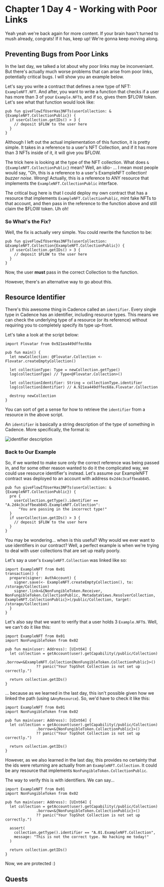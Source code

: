 # Chapter 1 Day 4 - Working with Poor Links

Yeah yeah we're back again for more content. If your brain hasn't turned to mush already, congrats! If it has, keep up! We're gonna keep moving along.

## Preventing Bugs from Poor Links

In the last day, we talked a lot about why poor links may be inconveniant. But there's actually much worse problems that can arise from poor links, potentially critical bugs. I will show you an example below.

Let's say you write a contract that defines a new type of NFT: `ExampleNFT.NFT`. And after, you want to write a function that checks if a user has more than 3 of your `Example.NFT`s, and if so, gives them $FLOW token. Let's see what that function would look like:

```cadence
pub fun giveFlowIfUserHas3NFTs(userCollection: &{ExampleNFT.CollectionPublic}) {
  if userCollection.getIDs() > 3 {
    // deposit $FLOW to the user here
  }
}
```

Although I left out the actual implementation of this function, it is pretty simple. It takes in a reference to a user's NFT Collection, and if it has more than 3 NFTs inside of it, it will give you $FLOW. 

The trick here is looking at the type of the NFT collection. What does `&{ExampleNFT.CollectionPublic}` mean? Well, an idio- ... I mean most people would say, "Oh, this is a reference to a user's ExampleNFT collection! *buzzer noise*. Wrong! Actually, this is a reference to ANY resource that implements the `ExampleNFT.CollectionPublic` interface.

The critical bug here is that I could deploy my own contract that has a resource that implements `ExampleNFT.CollectionPublic`, mint fake NFTs to that account, and then pass in the reference to the function above and still claim the $FLOW token. Uh oh!

### So What's the Fix?

Well, the fix is actually very simple. You could rewrite the function to be:

```cadence
pub fun giveFlowIfUserHas3NFTs(userCollection: &ExampleNFT.Collection{ExampleNFT.CollectionPublic}) {
  if userCollection.getIDs() > 3 {
    // deposit $FLOW to the user here
  }
}
```

Now, the user **must** pass in the correct Collection to the function.

However, there's an alternative way to go about this.

## Resource Identifier

There's this awesome thing in Cadence called an `identifier`. Every single type in Cadence has an identifier, including resource types. This means we can check the underlying type of a resource (or its reference) without requiring you to completely specify its type up-front.

Let's take a look at the script below:

```cadence
import Flovatar from 0x921ea449dffec68a

pub fun main() {
  let newCollection: @Flovatar.Collection <- Flovatar.createEmptyCollection()

  let collectionType: Type = newCollection.getType()
  log(collectionType) // Type<@Flovatar.Collection>()

  let collectionIdentifier: String = collectionType.identifier
  log(collectionIdentifier) // A.921ea449dffec68a.Flovatar.Collection

  destroy newCollection
}
```

You can sort of get a sense for how to retrieve the `identifier` from a resource in the above script. 

An `identifier` is basically a string description of the type of something in Cadence. More specifically, the format is:

<img src="https://i.imgur.com/lUlrXTw.png" alt="identifier description" />

### Back to Our Example

So, if we wanted to make sure only the correct reference was being passed in, and for some other reason wanted to do it the complicated way, we could use resource identifier's instead. Let's assume our ExampleNFT contract was deployed to an account with address `0x2d4c3caffbeab845`.

```cadence
pub fun giveFlowIfUserHas3NFTs(userCollection: &{ExampleNFT.CollectionPublic}) {
  pre {
    userCollection.getType().identifier == "A.2d4c3caffbeab845.ExampleNFT.Collection":
      "You are passing in the incorrect type!"
  }
  if userCollection.getIDs() > 3 {
    // deposit $FLOW to the user here
  }
}
```

You may be wondering... when is this useful? Why would we ever want to use identifiers in our contract? Well, a perfect example is when we're trying to deal with user collections that are set up really poorly.

Let's say a user's `ExampleNFT.Collection` was linked like so:

```cadence
import ExampleNFT from 0x01
transaction() {
  prepare(signer: AuthAccount) {
    signer.save(<- ExampleNFT.createEmptyCollection(), to: /storage/Collection)
    signer.link<&{NonFungibleToken.Receiver, NonFungibleToken.CollectionPublic, MetadataViews.ResolverCollection, ExampleNFT.CollectionPublic}>(/public/Collection, target: /storage/Collection)
  }
}
```

Let's also say that we want to verify that a user holds 3 `Example.NFT`s. Well, we can't do it like this:

```cadence
import ExampleNFT from 0x01
import NonFungibleToken from 0x02

pub fun main(user: Address): [UInt64] {
  let collection = getAccount(user).getCapability(/public/Collection)
              .borrow<&ExampleNFT.Collection{NonFungibleToken.CollectionPublic}>()
              ?? panic("Your TopShot Collection is not set up correctly.")

  return collection.getIDs()
}
```

... because as we learned in the last day, this isn't possible given how we linked the path (using `&AnyResource`). So, we'd have to check it like this:

```cadence
import ExampleNFT from 0x01
import NonFungibleToken from 0x02

pub fun main(user: Address): [UInt64] {
  let collection = getAccount(user).getCapability(/public/Collection)
              .borrow<&{NonFungibleToken.CollectionPublic}>()
              ?? panic("Your TopShot Collection is not set up correctly.")

  return collection.getIDs()
}
```

However, as we also learned in the last day, this provides no certainty that the ids were returning are actually from an `ExampleNFT.Collection`. It could be any resource that implements `NonFungibleToken.CollectionPublic`.

The way to verify this is with identifiers. We can say...

```cadence
import ExampleNFT from 0x01
import NonFungibleToken from 0x02

pub fun main(user: Address): [UInt64] {
  let collection = getAccount(user).getCapability(/public/Collection)
              .borrow<&{NonFungibleToken.CollectionPublic}>()
              ?? panic("Your TopShot Collection is not set up correctly.")

  assert(
    collection.getType().identifier == "A.01.ExampleNFT.Collection",
    message: "This is not the correct type. No hacking me today!"
  )

  return collection.getIDs()
}
```

Now, we are protected :)

## Quests